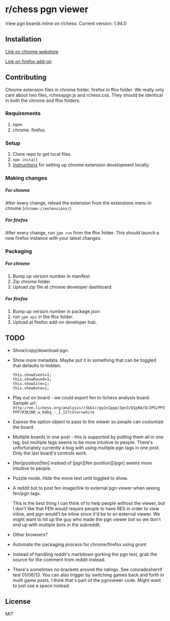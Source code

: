 # r/chess pgn viewer

View pgn boards inline on r/chess. 
Current version: 1.94.0

## Installation

[Link on chrome webstore](https://chrome.google.com/webstore/detail/reddit-pgn-viewer/hplecpnihkigeaiobbmfnfblepiadjdh?hl=en)

[Link on firefox add-on](https://addons.mozilla.org/en-us/firefox/addon/rchess-pgn-viewer/)

## Contributing

Chrome extension files in chrome folder, firefox in ffox folder. We really only care about two files, rchesspgn.js and rchess.css. They should be identical in both the chrome and ffox folders.

### Requirements

1. npm
2. chrome. firefox.

### Setup

1. Clone repo to get local files.
2. `npm install`
3. [Instructions](https://developer.chrome.com/extensions/getstarted#unpacked) for setting up chrome extension development locally.

### Making changes

##### For chrome

After every change, reload the extension from the extensions menu in chrome (`chrome://extensions/`).

##### For firefox

After every change, run `jpm run` from the ffox folder. This should launch a new firefox instance with your latest changes.

### Packaging

##### For chrome

1. Bump up version number in manifest
2. Zip chrome folder.
3. Upload zip file at chrome developer dashboard.

##### For firefox

1. Bump up version number in package.json
2. run `jpm xpi` in the ffox folder.
3. Upload at firefox add-on developer hub.

## TODO

* Show/copy/download pgn.

* Show more metadata. Maybe put it in something that can be toggled that defaults to hidden.
  ```
  this.showEvent=1;
  this.showRound=1;
  this.showSite=1;
  this.showDate=1;
  ```

* Play out on board - we could export fen to lichess analysis board. Sample url:
    `http://en.lichess.org/analysis/r3kb1r/pp1n1ppp/3pn3/Q1pN4/8/2P5/PP3PPP/R3K1NR_w_KQkq_-_1_12?color=white`

* Expose the option object to pass to the viewer so people can costumize the board.

* Multiple boards in one post - this is supported by putting them all in one tag, but multiple tags seems to be more intuitive to people. There's unfortunately currently a bug with using multiple pgn tags in one post. Only the last board's controls work.

* [fen]position[fen] instead of [pgn][fen position][/pgn] seems more intuitive to people.

* Puzzle mode. Hide the move text until toggled to show.

* A reddit bot to post fen image/link to external pgn viewer when seeing fen/pgn tags.

  This is the best thing I can think of to help people without the viewer, but I don't like that FEN would require people to have RES in order to view inline, and pgn would't be inline since it'd be to an external viewer. We might want to hit up the guy who made the pgn viewer bot so we don't end up with multiple bots in the subreddit.

* Other browsers?

* Automate the packaging process for chrome/firefox using grunt

* Instead of handling reddit's markdown gorking the pgn text, grab the source for the comment from reddit instead.

* There's sometimes no brackets around the ratings. See coloradosherrif test 01/06/13. You can also trigger by switching games back and forth in multi game posts. I think that's part of the pgnviewer code. Might want to just use a space instead.

## License

MIT
